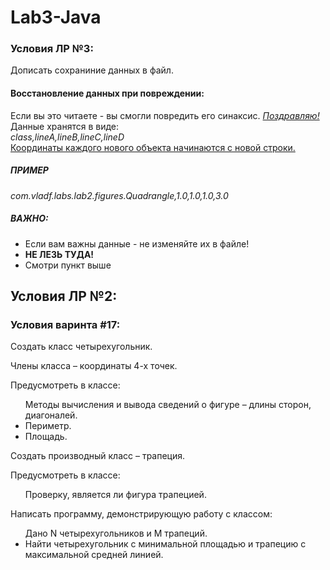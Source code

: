# Lab3-Java
<h3>Условия ЛР №3:</h3>
<p> Дописать сохраниние данных в файл.
<h4>Восстановление данных при повреждении:</h4>
Если вы это читаете - вы смогли повредить его синаксис. <u><i>Поздравляю!</i></u> 
<br>Данные хранятся в виде:<br>
<i>class,lineA,lineB,lineC,lineD</i><br>
<u>Координаты каждого нового объекта начинаются с новой строки.</u>
<h5>ПРИМЕР</h5>
<i>com.vladf.labs.lab2.figures.Quadrangle,1.0,1.0,1.0,3.0</i>
<h5>ВАЖНО:</h5><ul>
<li> Если вам важны данные - не изменяйте их в файле!</li>
<li> <b>НЕ ЛЕЗЬ ТУДА!</b></li>
<li> Смотри пункт выше</li>
</ul>
<h2>Условия ЛР №2:</h2>
<h3>Условия варинта #17:</h3>
<p>Создать класс четырехугольник. 
<p>Члены класса – координаты 4-х точек. 
<p>Предусмотреть в классе:
<ul>Методы вычисления и вывода сведений о фигуре – длины сторон, диагоналей. 
<li>Периметр.
<li>Площадь.
</ul>
Создать производный класс – трапеция. 
<p>Предусмотреть в классе: 
<ul>Проверку, является ли фигура трапецией. 
</ul>Написать программу, демонстрирующую работу с классом: 
<ul>Дано N четырехугольников и M трапеций. 
<li>Найти четырехугольник с минимальной площадью и трапецию с максимальной средней
линией.</ul>
